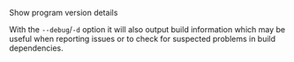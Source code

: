 Show program version details

With the `--debug`/`-d` option it will also output build information which may be useful when reporting issues or to check for suspected problems in build dependencies.
